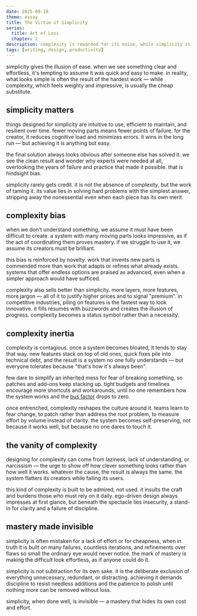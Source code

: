```yaml
---
date: 2025-09-18
theme: essay
title: The Virtue of Simplicity
series:
  title: Art of Less
  chapter: 2
description: complexity is rewarded for its noise, while simplicity is taken for granted.
tags: [writing, design, productivity]
---
```


simplicity gives the illusion of ease. when we see something clear and effortless, it's tempting to assume it was quick and easy to make. in reality, what looks simple is often the result of the hardest work — while complexity, which feels weighty and impressive, is usually the cheap substitute.

## simplicity matters

things designed for simplicity are intuitive to use, efficient to maintain, and resilient over time. fewer moving parts means fewer points of failure. for the creator, it reduces cognitive load and minimizes errors. it wins in the long run — but achieving it is anything but easy.

the final solution always looks obvious after someone else has solved it. we see the clean result and wonder why experts were needed at all, overlooking the years of failure and practice that made it possible. that is hindsight bias.

simplicity rarely gets credit. it is not the absence of complexity, but the work of taming it. its value lies in solving hard problems with the simplest answer, stripping away the nonessential even when each piece has its own merit.

## complexity bias

when we don't understand something, we assume it must have been difficult to create. a system with many moving parts looks impressive, as if the act of coordinating them proves mastery. if we struggle to use it, we assume its creators must be brilliant.

this bias is reinforced by novelty. work that invents new parts is commended more than work that adapts or refines what already exists. systems that offer endless options are praised as advanced, even when a simpler approach would have sufficed.

complexity also sells better than simplicity. more layers, more features, more jargon — all of it to justify higher prices and to signal "premium". in competitive industries, piling on features is the fastest way to look innovative. it fills résumés with buzzwords and creates the illusion of progress. complexity becomes a status symbol rather than a necessity.

## complexity inertia

complexity is contagious. once a system becomes bloated, it tends to stay that way. new features stack on top of old ones, quick fixes pile into technical debt, and the result is a system no one fully understands — but everyone tolerates because "that's how it's always been".

few dare to simplify an inherited mess for fear of breaking something, so patches and add-ons keep stacking up. tight budgets and timelines encourage more shortcuts and workarounds, until no one remembers how the system works and the [bus factor](https://en.wikipedia.org/wiki/Bus_factor) drops to zero.

once entrenched, complexity reshapes the culture around it. teams learn to fear change, to patch rather than address the root problem, to measure effort by volume instead of clarity. the system becomes self-preserving, not because it works well, but because no one dares to touch it.

## the vanity of complexity

designing for complexity can come from laziness, lack of understanding, or narcissism — the urge to show off how clever something looks rather than how well it works. whatever the cause, the result is always the same. the system flatters its creators while failing its users.

this kind of complexity is built to be admired, not used. it insults the craft and burdens those who must rely on it daily. ego-driven design always impresses at first glance, but beneath the spectacle lies insecurity, a stand-in for clarity and a failure of discipline.

## mastery made invisible

simplicity is often mistaken for a lack of effort or for cheapness, when in truth it is built on many failures, countless iterations, and refinements over flaws so small the ordinary eye would never notice. the mark of mastery is making the difficult look effortless, as if anyone could do it.

simplicity is not subtraction for its own sake. it is the deliberate exclusion of everything unnecessary, redundant, or distracting. achieving it demands discipline to resist needless additions and the patience to polish until nothing more can be removed without loss.

simplicity, when done well, is invisible — a mastery that hides its own cost and effort.
